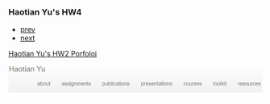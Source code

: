 ### Haotian Yu's HW4

<div class="navbar">
  <div class="navbar-inner">
      <ul class="nav">
          <li><a href="https://github.com/HaotianYu123/HaotianYu123.github.io/blob/master/pages/publpics/HW3.md">prev</a></li>  
          <li><a href="https://github.com/HaotianYu123/HaotianYu123.github.io/blob/master/pages/publpics/Final.md">next</a></li>  
      </ul>
  </div>
</div>

[Haotian Yu's HW2 Porfoloi](https://github.com/HaotianYu123/HaotianYu123.github.io/blob/master/index.md)


<img src="HW4.PNG" alt="hw4" title="hw4"/>


